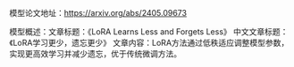 模型论文地址：https://arxiv.org/abs/2405.09673

模型概述：文章标题：《LoRA Learns Less and Forgets Less》
中文文章标题：《LoRA学习更少，遗忘更少》
文章内容：LoRA方法通过低秩适应调整模型参数，实现更高效学习并减少遗忘，优于传统微调方法。
